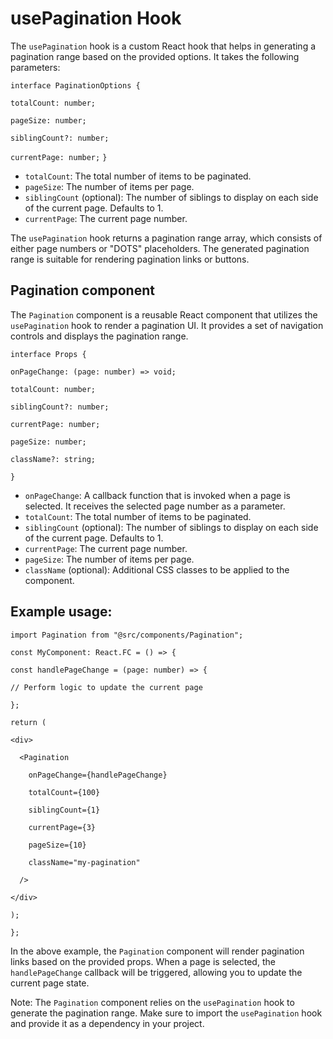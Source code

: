 # usePagination Hook
The `usePagination` hook is a custom React hook that helps in generating a pagination range based on the provided options. It takes the following parameters:

`interface PaginationOptions {`

  `totalCount: number;`
  
  `pageSize: number;`
  
  `siblingCount?: number;`
  
  `currentPage: number;`
`}`
- `totalCount`: The total number of items to be paginated.
- `pageSize`: The number of items per page.
- `siblingCount` (optional): The number of siblings to display on each side of the current page. Defaults to 1.
- `currentPage`: The current page number.
  
The `usePagination` hook returns a pagination range array, which consists of either page numbers or "DOTS" placeholders. The generated pagination range is suitable for rendering pagination links or buttons.

## Pagination component
The `Pagination` component is a reusable React component that utilizes the `usePagination` hook to render a pagination UI. It provides a set of navigation controls and displays the pagination range.

`interface Props {`

  `onPageChange: (page: number) => void;`
  
  `totalCount: number;`
  
  `siblingCount?: number;`
  
  `currentPage: number;`
  
  `pageSize: number;`
  
  `className?: string;`
  
`}`

- `onPageChange`: A callback function that is invoked when a page is selected. It receives the selected page number as a parameter.
- `totalCount`: The total number of items to be paginated.
- `siblingCount` (optional): The number of siblings to display on each side of the current page. Defaults to 1.
- `currentPage`: The current page number.
- `pageSize`: The number of items per page.
- `className` (optional): Additional CSS classes to be applied to the component.

## Example usage: 
`import Pagination from "@src/components/Pagination";`

`const MyComponent: React.FC = () => {`

  `const handlePageChange = (page: number) => {`
  
    // Perform logic to update the current page
    
  `};`

  `return (`
  
    <div>
    
      <Pagination
      
        onPageChange={handlePageChange}
        
        totalCount={100}
        
        siblingCount={1}
        
        currentPage={3}
        
        pageSize={10}
        
        className="my-pagination"
        
      />
      
    </div>
    
  `);`
  
`};`

In the above example, the `Pagination` component will render pagination links based on the provided props. When a page is selected, the `handlePageChange` callback will be triggered, allowing you to update the current page state.

Note: The `Pagination` component relies on the `usePagination` hook to generate the pagination range. Make sure to import the `usePagination` hook and provide it as a dependency in your project.
